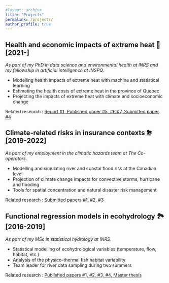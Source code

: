 ```yaml
---
#layout: archive
title: "Projects"
permalink: /projects/
author_profile: true
---
```


Health and economic impacts of extreme heat 🌇 [2021-]
-------------------

*As part of my PhD in data science and environmental health at INRS and my fellowship in artificial intelligence at INSPQ.*

- Modelling health impacts of extreme heat with machine and statistical learning
- Estimating the health costs of extreme heat in the province of Quebec
- Projecting the impacts of extreme heat with climate and socioeconomic change

Related research : [Report #1, Published paper #5, #6 #7, Submitted paper #4](https://jeremieboudreault.github.io/research/)


Climate-related risks in insurance contexts ⛈ [2019-2022] 
-------------------

*As part of my employment in the climatic hazards team at The Co-operators.*

- Modelling and simulating river and coastal flood risk at the Canadian level
- Projection of climate change impacts for convective storms, hurricane and flooding
- Tools for spatial concentration and natural disaster risk management

Related research : [Submitted papers #1, #2, #3](https://jeremieboudreault.github.io/research/)


Functional regression models in ecohydrology 🏞 [2016-2019] 
------------------ 

*As part of my MSc in statistical hydrology at INRS.*

- Statistical modelling of ecohydrological variables (temperature, flow, habitat, etc.)
- Analysis of the physico-thermal fish habitat variability
- Team leader for river data sampling during two summers

Related research : [Published papers #1, #2, #3, #4, Master thesis](https://jeremieboudreault.github.io/research/)